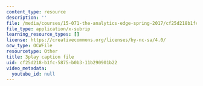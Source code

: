 ```yaml
---
content_type: resource
description: ''
file: /media/courses/15-071-the-analytics-edge-spring-2017/cf25d218b1fc5875b0b311b290901b22_FYXIRXnQ8Fc.vtt
file_type: application/x-subrip
learning_resource_types: []
license: https://creativecommons.org/licenses/by-nc-sa/4.0/
ocw_type: OCWFile
resourcetype: Other
title: 3play caption file
uid: cf25d218-b1fc-5875-b0b3-11b290901b22
video_metadata:
  youtube_id: null
---
```

